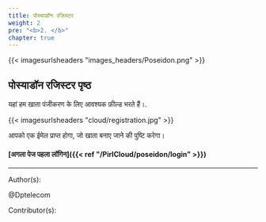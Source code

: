 ```yaml
---
title: पोस्याडॉन रजिस्टर
weight: 2
pre: "<b>2. </b>"
chapter: true
---
```


{{< imagesurlsheaders "images_headers/Poseidon.png"  >}}



## पोस्याडॉन रजिस्टर पृष्ठ


यहां हम खाता पंजीकरण के लिए आवश्यक फ़ील्ड भरते हैं।.


{{< imagesurlsheaders "cloud/registration.jpg"  >}}


आपको एक ईमेल प्राप्त होगा, जो खाता बनाए जाने की पुष्टि करेगा।



#### [अगला पेज पहला लॉगिन]({{< ref "/PirlCloud/poseidon/login" >}})


---
Author(s):


@Dptelecom


Contributor(s):
